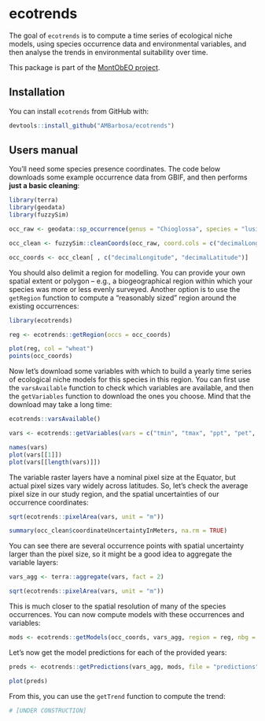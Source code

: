 
<!-- README.md is generated from README.Rmd. Please edit that file -->

# ecotrends

<!-- badges: start -->
<!-- badges: end -->

The goal of `ecotrends` is to compute a time series of ecological niche
models, using species occurrence data and environmental variables, and
then analyse the trends in environmental suitability over time.

This package is part of the [MontObEO
project](https://montobeo.wordpress.com/).

## Installation

You can install `ecotrends` from GitHub with:

``` r
devtools::install_github("AMBarbosa/ecotrends")
```

## Users manual

You’ll need some species presence coordinates. The code below downloads
some example occurrence data from GBIF, and then performs **just a basic
cleaning**:

``` r
library(terra)
library(geodata)
library(fuzzySim)

occ_raw <- geodata::sp_occurrence(genus = "Chioglossa", species = "lusitanica", fixnames = FALSE)

occ_clean <- fuzzySim::cleanCoords(occ_raw, coord.cols = c("decimalLongitude", "decimalLatitude"), uncert.col = "coordinateUncertaintyInMeters", uncert.limit = 10000, year.col = "year", year.min = 1970, abs.col = "occurrenceStatus", plot = TRUE)

occ_coords <- occ_clean[ , c("decimalLongitude", "decimalLatitude")]
```

You should also delimit a region for modelling. You can provide your own
spatial extent or polygon – e.g., a biogeographical region within which
your species was more or less evenly surveyed. Another option is to use
the `getRegion` function to compute a “reasonably sized” region around
the existing occurrences:

``` r
library(ecotrends)

reg <- ecotrends::getRegion(occs = occ_coords)

plot(reg, col = "wheat")
points(occ_coords)
```

Now let’s download some variables with which to build a yearly time
series of ecological niche models for this species in this region. You
can first use the `varsAvailable` function to check which variables are
available, and then the `getVariables` function to download the ones you
choose. Mind that the download may take a long time:

``` r
ecotrends::varsAvailable()

vars <- ecotrends::getVariables(vars = c("tmin", "tmax", "ppt", "pet", "ws"), years = 1990:1981, region = reg, file = "variable_rasters")

names(vars)
plot(vars[[1]])
plot(vars[[length(vars)]])
```

The variable raster layers have a nominal pixel size at the Equator, but
actual pixel sizes vary widely across latitudes. So, let’s check the
average pixel size in our study region, and the spatial uncertainties of
our occurrence coordinates:

``` r
sqrt(ecotrends::pixelArea(vars, unit = "m"))

summary(occ_clean$coordinateUncertaintyInMeters, na.rm = TRUE)
```

You can see there are several occurrence points with spatial uncertainty
larger than the pixel size, so it might be a good idea to aggregate the
variable layers:

``` r
vars_agg <- terra::aggregate(vars, fact = 2)

sqrt(ecotrends::pixelArea(vars, unit = "m"))
```

This is much closer to the spatial resolution of many of the species
occurrences. You can now compute models with these occurrences and
variables:

``` r
mods <- ecotrends::getModels(occ_coords, vars_agg, region = reg, nbg = 10000, nreps = 1, collin = TRUE, file = "models")
```

Let’s now get the model predictions for each of the provided years:

``` r
preds <- ecotrends::getPredictions(vars_agg, mods, file = "predictions")

plot(preds)
```

From this, you can use the `getTrend` function to compute the trend:

``` r
# [UNDER CONSTRUCTION]
```
